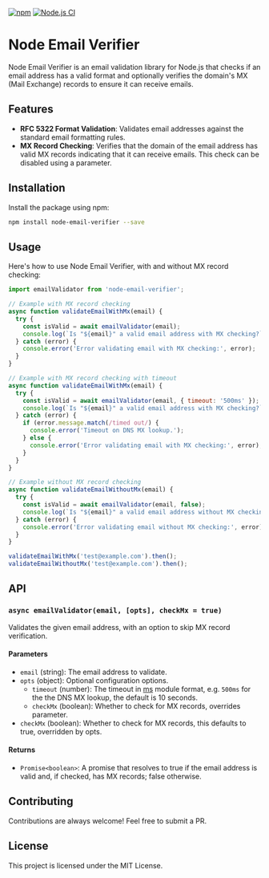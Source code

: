 [![npm](https://img.shields.io/npm/dw/node-email-verifier.svg)](https://www.npmjs.com/package/node-email-verifier)
[![Node.js CI](https://github.com/jesselpalmer/node-email-verifier/actions/workflows/nodejs-ci..yml/badge.svg)](https://github.com/jesselpalmer/node-email-verifier/actions/workflows/nodejs-ci..yml)

# Node Email Verifier

Node Email Verifier is an email validation library for Node.js that checks if an
email address has a valid format and optionally verifies the domain's MX (Mail Exchange)
records to ensure it can receive emails.

## Features

- **RFC 5322 Format Validation**: Validates email addresses against the standard email formatting rules.
- **MX Record Checking**: Verifies that the domain of the email address has valid MX records indicating that it can receive emails. This check can be disabled using a parameter.


## Installation

Install the package using npm:

```bash
npm install node-email-verifier --save
```

## Usage

Here's how to use Node Email Verifier, with and without MX record checking:

```javascript
import emailValidator from 'node-email-verifier';

// Example with MX record checking
async function validateEmailWithMx(email) {
  try {
    const isValid = await emailValidator(email);
    console.log(`Is "${email}" a valid email address with MX checking?`, isValid);
  } catch (error) {
    console.error('Error validating email with MX checking:', error);
  }
}

// Example with MX record checking with timeout
async function validateEmailWithMx(email) {
  try {
    const isValid = await emailValidator(email, { timeout: '500ms' });
    console.log(`Is "${email}" a valid email address with MX checking?`, isValid);
  } catch (error) {
    if (error.message.match(/timed out/) {
      console.error('Timeout on DNS MX lookup.');
    } else {
      console.error('Error validating email with MX checking:', error);
    }
  }
}

// Example without MX record checking
async function validateEmailWithoutMx(email) {
  try {
    const isValid = await emailValidator(email, false);
    console.log(`Is "${email}" a valid email address without MX checking?`, isValid);
  } catch (error) {
    console.error('Error validating email without MX checking:', error);
  }
}

validateEmailWithMx('test@example.com').then();
validateEmailWithoutMx('test@example.com').then();
```

## API

### ```async emailValidator(email, [opts], checkMx = true)```

Validates the given email address, with an option to skip MX record verification.

#### Parameters

- ```email``` (string): The email address to validate.
- ```opts``` (object): Optional configuration options.
  - ```timeout``` (number): The timeout in
    [ms](https://www.npmjs.com/package/ms) module format, e.g. ```500ms``` for the
    the DNS MX lookup, the default is 10 seconds.
  - ```checkMx``` (boolean): Whether to check for MX records, overrides parameter.
- ```checkMx``` (boolean): Whether to check for MX records, this defaults to
  true, overridden by opts.

#### Returns

- ```Promise<boolean>```: A promise that resolves to true if the email address is valid and, if checked, has MX records; false otherwise.

## Contributing

Contributions are always welcome! Feel free to submit a PR.

## License

This project is licensed under the MIT License.
